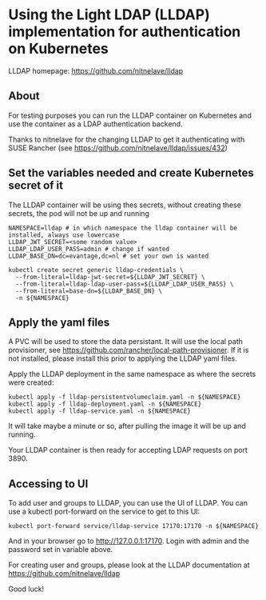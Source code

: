 # Using the Light LDAP (LLDAP) implementation for authentication on Kubernetes

LLDAP homepage: https://github.com/nitnelave/lldap

## About

For testing purposes you can run the LLDAP container on Kubernetes and use the
container as a LDAP authentication backend.

Thanks to nitnelave for the changing LLDAP to get it authenticating with SUSE
Rancher (see https://github.com/nitnelave/lldap/issues/432)

## Set the variables needed and create Kubernetes secret of it

The LLDAP container will be using thes secrets, without creating these
secrets, the pod will not be up and running

```
NAMESPACE=lldap # in which namespace the lldap container will be installed, always use lowercase
LLDAP_JWT_SECRET=<some random value>
LLDAP_LDAP_USER_PASS=admin # change if wanted
LLDAP_BASE_DN=dc=evantage,dc=nl # set your own is wanted

kubectl create secret generic lldap-credentials \
  --from-literal=lldap-jwt-secret=${LLDAP_JWT_SECRET} \
  --from-literal=lldap-ldap-user-pass=${LLDAP_LDAP_USER_PASS} \
  --from-literal=base-dn=${LLDAP_BASE_DN} \
  -n ${NAMESPACE}
```

## Apply the yaml files

A PVC will be used to store the data persistant. It will use the local path provisioner,
see https://github.com/rancher/local-path-provisioner. If it is not installed, please
install this prior to applying the LLDAP yaml files.

Apply the LLDAP deployment in the same namespace as where the secrets were created:

```
kubectl apply -f lldap-persistentvolumeclaim.yaml -n ${NAMESPACE}
kubectl apply -f lldap-deployment.yaml -n ${NAMESPACE}
kubectl apply -f lldap-service.yaml -n ${NAMESPACE}
```

It will take maybe a minute or so, after pulling the image it will be up and running.

Your LLDAP container is then ready for accepting LDAP requests on port 3890.

## Accessing to UI

To add user and groups to LLDAP, you can use the UI of LLDAP. You can use a kubectl
port-forward on the service to get to this UI:
```
kubectl port-forward service/lldap-service 17170:17170 -n ${NAMESPACE}
```

And in your browser go to http://127.0.0.1:17170. Login with admin and the password set in variable above.

For creating user and groups, please look at the LLDAP documentation at https://github.com/nitnelave/lldap

Good luck!
